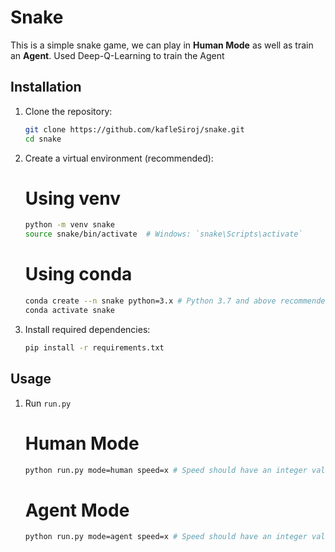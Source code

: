 # Snake
This is a simple snake game, we can play in **Human Mode** as well as train an **Agent**. Used Deep-Q-Learning to train the Agent

## Installation

1. Clone the repository:

   ```bash
   git clone https://github.com/kafleSiroj/snake.git
   cd snake
   ```

2. Create a virtual environment (recommended):
    # Using venv
   ```bash
   python -m venv snake
   source snake/bin/activate  # Windows: `snake\Scripts\activate`
   ```
   # Using conda
   ```bash
   conda create --n snake python=3.x # Python 3.7 and above recommended
   conda activate snake
   ```


3. Install required dependencies:

   ```bash
   pip install -r requirements.txt
   ```
   
## Usage

1. Run `run.py`
    # Human Mode
   ```bash
   python run.py mode=human speed=x # Speed should have an integer value i.e. `10`, `20`
   ```
   # Agent Mode
   ```bash
   python run.py mode=agent speed=x # Speed should have an integer value i.e. `10`, `20`
   ```